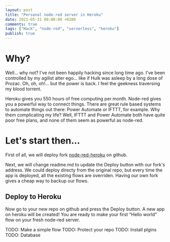 ```yaml
---
layout: post
title: "Personal node-red server in Heroku"
date: 2021-05-31 00:00:00 +0200
comments: true
tags: ["Hack", "node-red", "serverless", "heroku"]
publish: true
---
```

# Why?
Well... why not? I've not been happily hacking since long time ago.
I've been controlled by my agilist alter ego... like if Hulk was asleep by a long dose of Prozac.
Oh, oh, oh!... but the power is back. I feel the geekness traversing my blood torrent.

Heroku gives you 550 hours of free computing per month. Node-red gives you a powerful way to connect things.
There are great rule based systems to automate things out there: Power Automate or IFTTT, for example.
Why them complicating my life? Well, IFTTT and Power Automate both have quite poor free plans, and none of them seem as powerful as node-red.

# Let's start then...
First of all, we will deploy fork [node-red-heroku](https://github.com/joeartsea/node-red-heroku) on github.

Next, we will change readme.md to update the Deploy button with our fork's address.
We could deploy directy from the original repo, but every time the app is deployed, all the existing flows are overriden.
Having our own fork gives a cheap way to backup our flows.

## Deploy to Heroku
Now go to your new repo on github and press the Deploy button. A new app on heroku will be created!
You are ready to make your first "Hello world" flow on your fresh node-red server.

TODO: Make a simple flow
TODO: Protect your repo
TODO: Install plgins
TODO: Database

